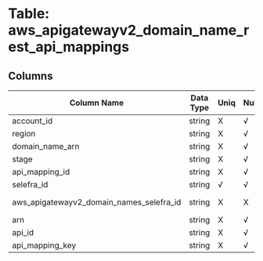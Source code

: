 # Table: aws_apigatewayv2_domain_name_rest_api_mappings

## Columns 

|  Column Name   |  Data Type  | Uniq | Nullable | Description | 
|  ----  | ----  | ----  | ----  | ---- | 
| account_id | string | X | √ |  | 
| region | string | X | √ |  | 
| domain_name_arn | string | X | √ |  | 
| stage | string | X | √ |  | 
| api_mapping_id | string | X | √ |  | 
| selefra_id | string | √ | √ | random id | 
| aws_apigatewayv2_domain_names_selefra_id | string | X | X | fk to aws_apigatewayv2_domain_names.selefra_id | 
| arn | string | X | √ |  | 
| api_id | string | X | √ |  | 
| api_mapping_key | string | X | √ |  | 


